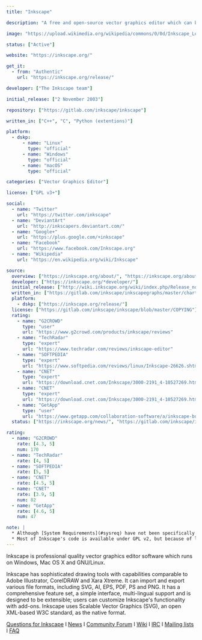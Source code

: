 ```yaml
---
title: "Inkscape"

description: "A free and open-source vector graphics editor which can be used to create or edit vector graphics such as illustrations, diagrams, line arts, charts, logos and complex paintings"

image: "https://upload.wikimedia.org/wikipedia/commons/0/0d/Inkscape_Logo.svg"

status: ["Active"]

website: "https://inkscape.org/"

get_it:
  - from: "Authentic"
    url: "https://inkscape.org/release/"

developer: ["The Inkscape team"]

initial_release: ["2 November 2003"]

repository: ["https://gitlab.com/inkscape/inkscape"]

written_in: ["C++", "C", "Python (extentions)"]

platform:
  - dskp:
      - name: "Linux"
        type: "official"
      - name: "Windows"
        type: "official"
      - name: "macOS"
        type: "official"

categories: ["Vector Graphics Editor"]

license: ["GPL v3+"]

social:
  - name: "Twitter"
    url: "https://twitter.com/inkscape"
  - name: "DeviantArt"
    url: "http://inkscapers.deviantart.com/"
  - name: "Google+"
    url: "https://plus.google.com/+inkscape"
  - name: "Facebook"
    url: "https://www.facebook.com/Inkscape.org"
  - name: "Wikipedia"
    url: "https://en.wikipedia.org/wiki/Inkscape"

source:
  overview: ["https://inkscape.org/about/", "https://inkscape.org/about/overview/"]
  developer: ["https://inkscape.org/*developer/"]
  initial_release: ["http://wiki.inkscape.org/wiki/index.php/Release_notes/0.35", "https://en.wikipedia.org/w/index.php?title=Inkscape&oldid=878990429", "http://wiki.inkscape.org/wiki/index.php/InkscapeHistory"]
  written_in: ["https://gitlab.com/inkscape/inkscapegraphs/master/charts", "https://en.wikipedia.org/w/index.php?title=Inkscape&oldid=878990429"]
  platform:
    - dskp: ["https://inkscape.org/release/"]
  license: ["https://gitlab.com/inkscape/inkscape/blob/master/COPYING"]
  rating:
    - name: "G2CROWD"
      type: "user"
      url: "https://www.g2crowd.com/products/inkscape/reviews"
    - name: "TechRadar"
      type: "expert"
      url: "https://www.techradar.com/reviews/inkscape-editor"
    - name: "SOFTPEDIA"
      type: "expert"
      url: "https://www.softpedia.com/reviews/linux/Inkscape-26626.shtml"
    - name: "CNET"
      type: "expert"
      url: "https://download.cnet.com/Inkscape/3000-2191_4-10527269.html"
    - name: "CNET"
      type: "expert"
      url: "https://download.cnet.com/Inkscape/3000-2191_4-10527269.html"
    - name: "GetApp"
      type: "user"
      url: "https://www.getapp.com/collaboration-software/a/inkscape-business-graphics-software/reviews/"
  status: ["https://inkscape.org/news/", "https://gitlab.com/inkscape/inkscape/graphs/master/"]

rating:
  - name: "G2CROWD"
    rate: [4.3, 5]
    num: 170
  - name: "TechRadar"
    rate: [4, 5]
  - name: "SOFTPEDIA"
    rate: [5, 5]
  - name: "CNET"
    rate: [4.5, 5]
  - name: "CNET"
    rate: [3.9, 5]
    num: 82
  - name: "GetApp"
    rate: [4.6, 5]
    num: 47

note: |
  * Although [System Requirements](#sysreq) have not been specifically disclosed on the [official website](https://inkscape.org/), it is recommended to have at least 2GB RAM and a modern CPU. See [here](https://forum.inkscapecommunity.com/index.php?PHPSESSID=iit20pe7v0u5o89lc41bihb216&action=articles;sa=view;article=35) for more info.
  * Most of Inkscape's code is available under GPL v2, but because of license(s) of other softwares used, [license is given as GPL v3 or later](#license). See [here](https://gitlab.com/inkscape/inkscape/blob/master/COPYING).
---
```

  Inkscape is professional quality vector graphics editor software which runs on Windows, Mac OS X and GNU/Linux. 
  
  Inkscape has sophisticated drawing tools with capabilities comparable to Adobe Illustrator, CorelDRAW and Xara Xtreme. It can import and export various file formats, including SVG, AI, EPS, PDF, PS and PNG. It has a comprehensive feature set, a simple interface, multi-lingual support and is designed to be extensible; users can customize Inkscape's functionality with add-ons. Inkscape uses Scalable Vector Graphics (SVG), an open XML-based W3C standard, as the native format.
  
  [Questions for Inkscape](https://answers.launchpad.net/inkscape/) I [News](https://inkscape.org/news/) I [Community Forum](https://forum.inkscapecommunity.com/index.php?action=forum) I [Wiki](http://wiki.inkscape.org/wiki/index.php/Inkscape) I [IRC](irc://irc.freenode.org/#inkscape) I [Mailing lists](https://inkscape.org/community/mailing-lists/) I [FAQ](https://inkscape.org/learn/faq/)
